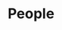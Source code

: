 ---
layout: articles
title: People
articles:
  data_source: site.people
  show_excerpt: true
  show_readmore: true
  excerpt_type: html
---